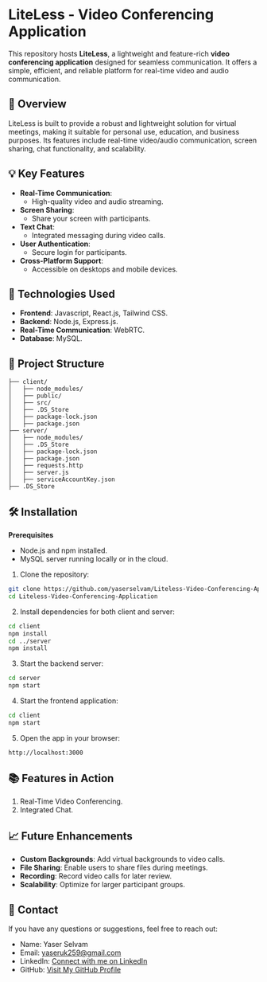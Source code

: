 # LiteLess - Video Conferencing Application

This repository hosts **LiteLess**, a lightweight and feature-rich **video conferencing application** designed for seamless communication. It offers a simple, efficient, and reliable platform for real-time video and audio communication.

## 📌 Overview

LiteLess is built to provide a robust and lightweight solution for virtual meetings, making it suitable for personal use, education, and business purposes. Its features include real-time video/audio communication, screen sharing, chat functionality, and scalability.

## 💡 Key Features

- **Real-Time Communication**:
  - High-quality video and audio streaming.
- **Screen Sharing**:
  - Share your screen with participants.
- **Text Chat**:
  - Integrated messaging during video calls.
- **User Authentication**:
  - Secure login for participants.
- **Cross-Platform Support**:
  - Accessible on desktops and mobile devices.

## 🚀 Technologies Used

- **Frontend**: Javascript, React.js, Tailwind CSS.
- **Backend**: 	Node.js, Express.js.
- **Real-Time Communication**: WebRTC.
- **Database**: MySQL.

## 📂 Project Structure

```
├── client/
│   ├── node_modules/
│   ├── public/
│   ├── src/
│   ├── .DS_Store
│   ├── package-lock.json
│   ├── package.json
├── server/
│   ├── node_modules/
│   ├── .DS_Store       
│   ├── package-lock.json
│   ├── package.json
│   ├── requests.http     
│   ├── server.js      
│   ├── serviceAccountKey.json     
├── .DS_Store
```

## 🛠️ Installation

**Prerequisites**
  - Node.js and npm installed.
  - MySQL server running locally or in the cloud.

1.	Clone the repository:
   
```bash
git clone https://github.com/yaserselvam/Liteless-Video-Conferencing-Application.git
cd Liteless-Video-Conferencing-Application
```

2.	Install dependencies for both client and server:

```bash
cd client
npm install
cd ../server
npm install
```

3.	Start the backend server:

```bash
cd server
npm start
```

4.	Start the frontend application:

```bash
cd client
npm start
```

5.	Open the app in your browser:

```bash
http://localhost:3000
```

## 📚 Features in Action

1. Real-Time Video Conferencing.
2. Integrated Chat.

## 📈 Future Enhancements

- **Custom Backgrounds**: Add virtual backgrounds to video calls.
- **File Sharing**: Enable users to share files during meetings.
- **Recording**: Record video calls for later review.
- **Scalability**: Optimize for larger participant groups.

## 💌 Contact

If you have any questions or suggestions, feel free to reach out:
- Name: Yaser Selvam
- Email: yaseruk259@gmail.com
- LinkedIn: [Connect with me on LinkedIn](https://www.linkedin.com/in/yaserselvam)
- GitHub: [Visit My GitHub Profile](https://github.com/yaserselvam)
